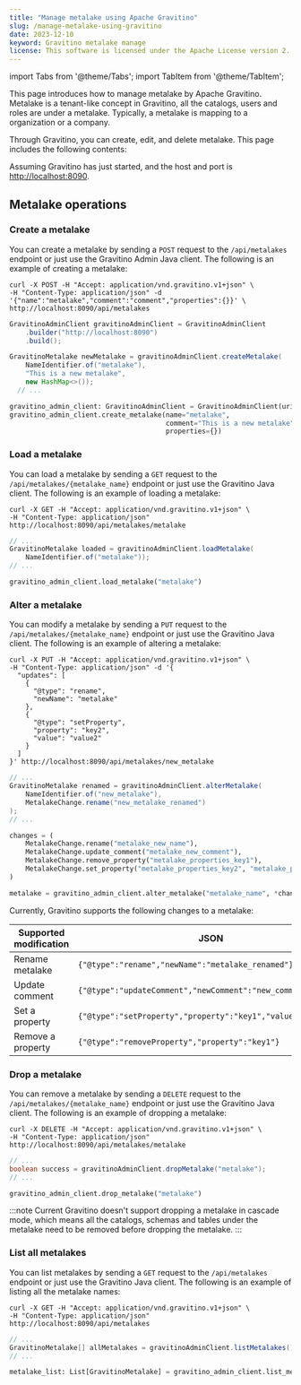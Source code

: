 ```yaml
---
title: "Manage metalake using Apache Gravitino"
slug: /manage-metalake-using-gravitino
date: 2023-12-10
keyword: Gravitino metalake manage
license: This software is licensed under the Apache License version 2.
---
```


import Tabs from '@theme/Tabs';
import TabItem from '@theme/TabItem';

This page introduces how to manage metalake by Apache Gravitino. Metalake is a tenant-like concept in
Gravitino, all the catalogs, users and roles are under a metalake. Typically, a metalake is
mapping to a organization or a company.

Through Gravitino, you can create, edit, and delete metalake. This page includes the following
contents:

Assuming Gravitino has just started, and the host and port is [http://localhost:8090](http://localhost:8090).

## Metalake operations

### Create a metalake

You can create a metalake by sending a `POST` request to the `/api/metalakes` endpoint or just use the Gravitino Admin Java client.
The following is an example of creating a metalake:

<Tabs groupId="language" queryString>
<TabItem value="shell" label="Shell">

```shell
curl -X POST -H "Accept: application/vnd.gravitino.v1+json" \
-H "Content-Type: application/json" -d '{"name":"metalake","comment":"comment","properties":{}}' \
http://localhost:8090/api/metalakes
```

</TabItem>
<TabItem value="java" label="Java">

```java
GravitinoAdminClient gravitinoAdminClient = GravitinoAdminClient
    .builder("http://localhost:8090")
    .build();

GravitinoMetalake newMetalake = gravitinoAdminClient.createMetalake(
    NameIdentifier.of("metalake"),
    "This is a new metalake",
    new HashMap<>());
  // ...
```

</TabItem>
<TabItem value="python" label="Python">

```python
gravitino_admin_client: GravitinoAdminClient = GravitinoAdminClient(uri="http://localhost:8090")
gravitino_admin_client.create_metalake(name="metalake", 
                                       comment="This is a new metalake", 
                                       properties={})
```

</TabItem>
</Tabs>

### Load a metalake

You can load a metalake by sending a `GET` request to the `/api/metalakes/{metalake_name}` endpoint or just use the Gravitino Java client. The following is an example of loading a metalake:

<Tabs groupId="language" queryString>
<TabItem value="shell" label="Shell">

```shell
curl -X GET -H "Accept: application/vnd.gravitino.v1+json" \
-H "Content-Type: application/json"  http://localhost:8090/api/metalakes/metalake
```

</TabItem>
<TabItem value="java" label="Java">

```java
// ...
GravitinoMetalake loaded = gravitinoAdminClient.loadMetalake(
    NameIdentifier.of("metalake"));
// ...
```

</TabItem>
<TabItem value="python" label="Python">

```python
gravitino_admin_client.load_metalake("metalake")
```

</TabItem>
</Tabs>

### Alter a metalake

You can modify a metalake by sending a `PUT` request to the `/api/metalakes/{metalake_name}` endpoint or just use the Gravitino Java client. The following is an example of altering a metalake:

<Tabs groupId="language" queryString>
<TabItem value="shell" label="Shell">

```shell
curl -X PUT -H "Accept: application/vnd.gravitino.v1+json" \
-H "Content-Type: application/json" -d '{
  "updates": [
    {
      "@type": "rename",
      "newName": "metalake"
    },
    {
      "@type": "setProperty",
      "property": "key2",
      "value": "value2"
    }
  ]
}' http://localhost:8090/api/metalakes/new_metalake
```

</TabItem>
<TabItem value="java" label="Java">

```java
// ...
GravitinoMetalake renamed = gravitinoAdminClient.alterMetalake(
    NameIdentifier.of("new_metalake"),
    MetalakeChange.rename("new_metalake_renamed")
);
// ...
```

</TabItem>
<TabItem value="python" label="Python">

```python
changes = (
    MetalakeChange.rename("metalake_new_name"),
    MetalakeChange.update_comment("metalake_new_comment"),
    MetalakeChange.remove_property("metalake_properties_key1"),
    MetalakeChange.set_property("metalake_properties_key2", "metalake_properties_new_value"),
)

metalake = gravitino_admin_client.alter_metalake("metalake_name", *changes)
```

</TabItem>
</Tabs>


Currently, Gravitino supports the following changes to a metalake:

| Supported modification | JSON                                                         | Java                                            |
|------------------------|--------------------------------------------------------------|-------------------------------------------------|
| Rename metalake        | `{"@type":"rename","newName":"metalake_renamed"}`            | `MetalakeChange.rename("metalake_renamed")`     |
| Update comment         | `{"@type":"updateComment","newComment":"new_comment"}`       | `MetalakeChange.updateComment("new_comment")`   |
| Set a property         | `{"@type":"setProperty","property":"key1","value":"value1"}` | `MetalakeChange.setProperty("key1", "value1")`  |
| Remove a property      | `{"@type":"removeProperty","property":"key1"}`               | `MetalakeChange.removeProperty("key1")`         |


### Drop a metalake

You can remove a metalake by sending a `DELETE` request to the `/api/metalakes/{metalake_name}` endpoint or just use the Gravitino Java client. The following is an example of dropping a metalake:

<Tabs groupId="language" queryString>
<TabItem value="shell" label="Shell">

```shell
curl -X DELETE -H "Accept: application/vnd.gravitino.v1+json" \
-H "Content-Type: application/json" http://localhost:8090/api/metalakes/metalake
```

</TabItem>
<TabItem value="java" label="Java">

```java
// ...
boolean success = gravitinoAdminClient.dropMetalake("metalake");
// ...
```

</TabItem>
<TabItem value="python" label="Python">

```python
gravitino_admin_client.drop_metalake("metalake")
```

</TabItem>
</Tabs>

:::note
Current Gravitino doesn't support dropping a metalake in cascade mode, which means all the 
catalogs, schemas and tables under the metalake need to be removed before dropping the metalake.
:::

### List all metalakes

You can list metalakes by sending a `GET` request to the `/api/metalakes` endpoint or just use the Gravitino Java client. The following is an example of listing all the metalake names:

<Tabs groupId="language" queryString>
<TabItem value="shell" label="Shell">

```shell
curl -X GET -H "Accept: application/vnd.gravitino.v1+json" \
-H "Content-Type: application/json"  http://localhost:8090/api/metalakes
```

</TabItem>
<TabItem value="java" label="Java">

```java
// ...
GravitinoMetalake[] allMetalakes = gravitinoAdminClient.listMetalakes();
// ...
```

</TabItem>
<TabItem value="python" label="Python">

```python
metalake_list: List[GravitinoMetalake] = gravitino_admin_client.list_metalakes()
```

</TabItem>
</Tabs>
